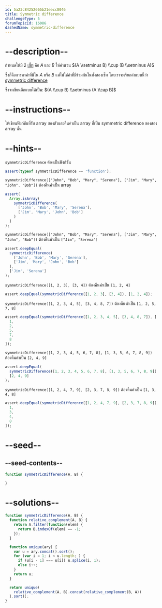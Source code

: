 ```yaml
---
id: 5a23c84252665b21eecc8046
title: Symmetric difference
challengeType: 5
forumTopicId: 16086
dashedName: symmetric-difference
---
```


# --description--

กำหนดให้มี 2 [เซ็ท](https://rosettacode.org/wiki/set) คือ *A* และ *B*
ให้คำนวน $(A \\setminus B) \\cup (B \\setminus A)$ 

ซึ่งก็คือการหาค่าที่มีใน *A* หรือ *B* แต่ไม่ใช่ค่าที่มีร่วมกันในทั้งสองเซ็ท โดยเราจะเรียกค่าแบบนี้ว่า [symmetric difference](<https://en.wikipedia.org/wiki/Symmetric difference>) 

ซึ่งจะเขียนอีกแบบได้เป็น: $(A \\cup B) \\setminus (A \\cap B)$ 

# --instructions--

ให้เขียนฟังก์ชันที่รับ array สองตัวและคืนค่าเป็น array ที่เป็น symmetric difference ของสอง array นั้น

# --hints--

`symmetricDifference` ต้องเป็นฟังก์ชัน

```js
assert(typeof symmetricDifference == 'function');
```

`symmetricDifference(["John", "Bob", "Mary", "Serena"], ["Jim", "Mary", "John", "Bob"])` ต้องคืนค่าเป็น array

```js
assert(
  Array.isArray(
    symmetricDifference(
      ['John', 'Bob', 'Mary', 'Serena'],
      ['Jim', 'Mary', 'John', 'Bob']
    )
  )
);
```

`symmetricDifference(["John", "Bob", "Mary", "Serena"], ["Jim", "Mary", "John", "Bob"])` ต้องคืนค่าเป็น `["Jim", "Serena"]`

```js
assert.deepEqual(
  symmetricDifference(
    ['John', 'Bob', 'Mary', 'Serena'],
    ['Jim', 'Mary', 'John', 'Bob']
  ),
  ['Jim', 'Serena']
);
```

`symmetricDifference([1, 2, 3], [3, 4])` ต้องคืนค่าเป็น `[1, 2, 4]`

```js
assert.deepEqual(symmetricDifference([1, 2, 3], [3, 4]), [1, 2, 4]);
```

`symmetricDifference([1, 2, 3, 4, 5], [3, 4, 8, 7])` ต้องคืนค่าเป็น `[1, 2, 5, 7, 8]`

```js
assert.deepEqual(symmetricDifference([1, 2, 3, 4, 5], [3, 4, 8, 7]), [
  1,
  2,
  5,
  7,
  8
]);
```

`symmetricDifference([1, 2, 3, 4, 5, 6, 7, 8], [1, 3, 5, 6, 7, 8, 9])` ต้องคืนค่าเป็น `[2, 4, 9]`

```js
assert.deepEqual(
  symmetricDifference([1, 2, 3, 4, 5, 6, 7, 8], [1, 3, 5, 6, 7, 8, 9]),
  [2, 4, 9]
);
```

`symmetricDifference([1, 2, 4, 7, 9], [2, 3, 7, 8, 9])` ต้องคืนค่าเป็น `[1, 3, 4, 8]`

```js
assert.deepEqual(symmetricDifference([1, 2, 4, 7, 9], [2, 3, 7, 8, 9]), [
  1,
  3,
  4,
  8
]);
```

# --seed--

## --seed-contents--

```js
function symmetricDifference(A, B) {

}
```

# --solutions--

```js
function symmetricDifference(A, B) {
  function relative_complement(A, B) {
    return A.filter(function(elem) {
      return B.indexOf(elem) == -1;
    });
  }

  function unique(ary) {
    var u = ary.concat().sort();
    for (var i = 1; i < u.length; ) {
      if (u[i - 1] === u[i]) u.splice(i, 1);
      else i++;
    }
    return u;
  }

  return unique(
    relative_complement(A, B).concat(relative_complement(B, A))
  ).sort();
}
```
